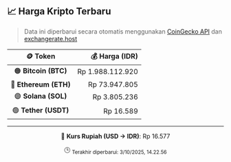 

<!-- HARGA_KRIPTO -->
## 📈 Harga Kripto Terbaru

> Data ini diperbarui secara otomatis menggunakan [CoinGecko API](https://www.coingecko.com/) dan [exchangerate.host](https://exchangerate.host/)

<div align="center">

| 🪙 Token | 💰 Harga (IDR) |
|:------:|---------------:|
| 🟠 **Bitcoin (BTC)**   | Rp 1.988.112.920 |
| 🔵 **Ethereum (ETH)**  | Rp 73.947.805 |
| 🟣 **Solana (SOL)**    | Rp 3.805.236 |
| 🟢 **Tether (USDT)**   | Rp 16.589 |

---

💱 **Kurs Rupiah (USD → IDR)**: Rp 16.577

🕒 <sub>Terakhir diperbarui: 3/10/2025, 14.22.56</sub>

</div>
<!-- /HARGA_KRIPTO -->